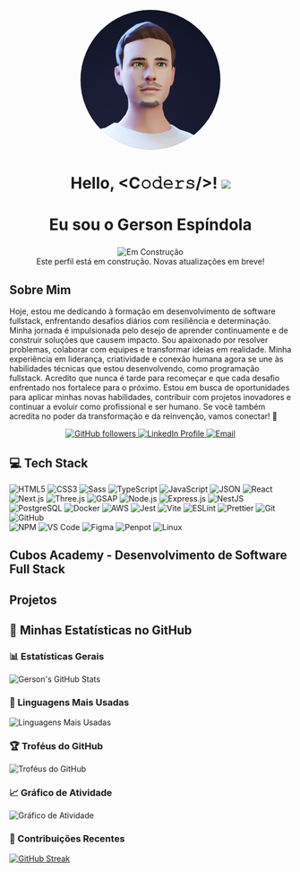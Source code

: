 <p align="center">
    <img src="gerson_avatar.png" alt="Avatar da foto de perfil do Gerson" style="border-radius: 50%; width: 250px;">
  </p>
  
  <h1 align="center">
    Hello, &lt;C𝚘𝚍𝚎𝚛𝚜/&gt;! 
    <a target="_blank"></a> 
    <img src="https://media.giphy.com/media/hvRJCLFzcasrR4ia7z/giphy.gif" width="40">
  </h1>
  
  <h1 align="center">Eu sou o Gerson Espíndola</h1>
  <h3 align="center"></h3>
  
<!-- Mensagem de construção -->
<p align="center">
  <img src="https://img.shields.io/badge/Status-Em%20Construção-yellow?style=flat-square" alt="Em Construção" />
  <br />
  Este perfil está em construção. Novas atualizações em breve!
</p>

<h2>Sobre Mim</h2>
<p>
    Hoje, estou me dedicando à formação em desenvolvimento de software fullstack, enfrentando desafios diários com resiliência e determinação. Minha jornada é impulsionada pelo desejo de aprender continuamente e de construir soluções que causem impacto.    
    Sou apaixonado por resolver problemas, colaborar com equipes e transformar ideias em realidade. Minha experiência em liderança, criatividade e conexão humana agora se une às habilidades técnicas que estou desenvolvendo, como programação fullstack.    
    Acredito que nunca é tarde para recomeçar e que cada desafio enfrentado nos fortalece para o próximo. Estou em busca de oportunidades para aplicar minhas novas habilidades, contribuir com projetos inovadores e continuar a evoluir como profissional e ser humano.    
    Se você também acredita no poder da transformação e da reinvenção, vamos conectar! 🚀
</p>

<p align="center">
    <a href="https://github.com/gersg">
      <img src="https://img.shields.io/github/followers/gersg?style=social" alt="GitHub followers" />
    </a>
    <a href="https://www.linkedin.com/in/gersg/">
      <img src="https://img.shields.io/badge/LinkedIn-GersonEspindola-blue" alt="LinkedIn Profile" />
    </a>
    <a href="mailto:gersgdev@gmail.com">
      <img src="https://img.shields.io/badge/Email-gersgdev@gmail.com-red" alt="Email" />
    </a>
  </p>


  ## 💻 Tech Stack

![HTML5](https://img.shields.io/badge/-HTML5-%23E44D27?style=flat-square&logo=html5&logoColor=%23ffffff&size=100&radius=30) 
![CSS3](https://img.shields.io/badge/-CSS3-%231572B6?style=flat-square&logo=css3&size=100&radius=30) 
![Sass](https://img.shields.io/badge/-Sass-%23CC6699?style=flat-square&logo=sass&logoColor=%23ffffff&size=100&radius=30) 
![TypeScript](https://img.shields.io/badge/-TypeScript-%233178C6?style=flat-square&logo=typescript&logoColor=%23ffffff&size=100&radius=30) 
![JavaScript](https://img.shields.io/badge/-JavaScript-%23F7DF1C?style=flat-square&logo=javascript&logoColor=%23000000&size=100&radius=30) 
![JSON](https://img.shields.io/badge/-JSON-%23000000?style=flat-square&logo=json&size=100&radius=30)
![React](https://img.shields.io/badge/-React-%2361DAFB?style=flat-square&logo=react&logoColor=%23000000&size=100&radius=30) 
![Next.js](https://img.shields.io/badge/-Next.js-%23000000?style=flat-square&logo=next.js&logoColor=%23ffffff&size=100&radius=30)
![Three.js](https://img.shields.io/badge/-Three.js-%23000000?style=flat-square&logo=three.js&logoColor=%23ffffff&size=100&radius=30) 
![GSAP](https://img.shields.io/badge/-GSAP-%2388CE02?style=flat-square&logo=greensock&logoColor=%23ffffff&size=100&radius=30) 
![Node.js](https://img.shields.io/badge/-Node.js-%23339933?style=flat-square&logo=node.js&logoColor=%23ffffff&size=100&radius=30) 
![Express.js](https://img.shields.io/badge/-Express.js-%23000000?style=flat-square&logo=express&logoColor=%23ffffff&size=100&radius=30)
![NestJS](https://img.shields.io/badge/-NestJS-%23E0234E?style=flat-square&logo=nestjs&logoColor=%23ffffff&size=100&radius=30)
![PostgreSQL](https://img.shields.io/badge/-PostgreSQL-%23336791?style=flat-square&logo=postgresql&logoColor=%23ffffff&size=100&radius=30)
![Docker](https://img.shields.io/badge/-Docker-%232496ED?style=flat-square&logo=docker&logoColor=%23ffffff&size=100&radius=30)
![AWS](https://img.shields.io/badge/-AWS-%23FF9900?style=flat-square&logo=amazon-aws&logoColor=%23ffffff&size=100&radius=30)
![Jest](https://img.shields.io/badge/-Jest-%23C21325?style=flat-square&logo=jest&logoColor=%23ffffff&size=100&radius=30) 
![Vite](https://img.shields.io/badge/-Vite-%23646CFF?style=flat-square&logo=vite&logoColor=%23ffffff&size=100&radius=30) 
![ESLint](https://img.shields.io/badge/-ESLint-%234B32C3?style=flat-square&logo=eslint&size=100&radius=30) 
![Prettier](https://img.shields.io/badge/-Prettier-%23F7B93E?style=flat-square&logo=prettier&logoColor=%23000000&size=100&radius=30) 
![Git](https://img.shields.io/badge/-Git-%23F05032?style=flat-square&logo=git&logoColor=%23ffffff&size=100&radius=30) 
![GitHub](https://img.shields.io/badge/-GitHub-%23181717?style=flat-square&logo=github&size=100&radius=30)  
![NPM](https://img.shields.io/badge/-NPM-%23CB3837?style=flat-square&logo=npm&size=100&radius=30) 
![VS Code](https://img.shields.io/badge/-VSCode-%23007ACC?style=flat-square&logo=visual-studio-code&size=100&radius=30)
![Figma](https://img.shields.io/badge/-Figma-%23F24E1E?style=flat-square&logo=figma&logoColor=white&size=100&radius=30)
![Penpot](https://img.shields.io/badge/-Penpot-%2300BFA6?style=flat-square&logo=penpot&logoColor=white&size=100&radius=30)
![Linux](https://img.shields.io/badge/-Linux-%23FCC624?style=flat-square&logo=linux&logoColor=black&size=100&radius=30)


<h2>Cubos Academy - Desenvolvimento de Software Full Stack</h2>
<h2>Projetos</h2>


## 🚀 Minhas Estatísticas no GitHub

### 📊 Estatísticas Gerais
![Gerson's GitHub Stats](https://github-readme-stats.vercel.app/api?username=gersg&show_icons=true&theme=radical&hide=issues,contribs&include_all_commits=true)

### 🌟 Linguagens Mais Usadas
![Linguagens Mais Usadas](https://github-readme-stats.vercel.app/api/top-langs/?username=gersg&layout=compact&theme=radical)

### 🏆 Troféus do GitHub
![Troféus do GitHub](https://github-profile-trophy.vercel.app/?username=gersg&theme=gruvbox&no-bg=true&no-frame=true)

### 📈 Gráfico de Atividade
![Gráfico de Atividade](https://github-readme-activity-graph.vercel.app/graph?username=gersg&theme=dracula)

### 📅 Contribuições Recentes
[![GitHub Streak](https://streak-stats.demolab.com?user=gersg&theme=radical&hide_border=true&date_format=j%20M%5B%20Y%5D)](https://git.io/streak-stats)
